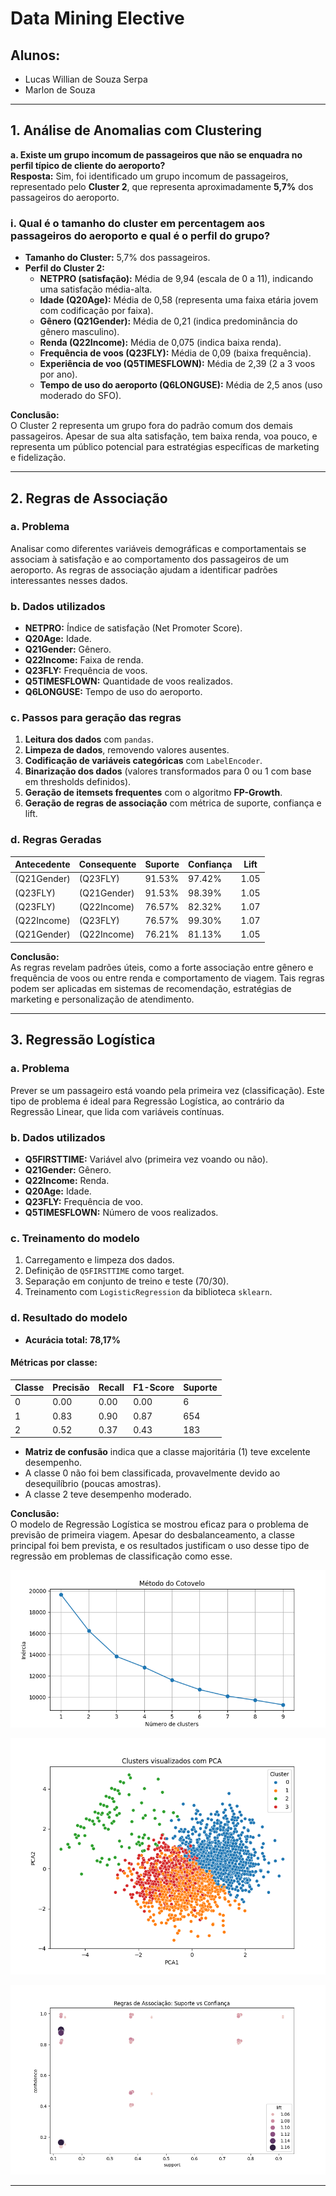 # Data Mining Elective

## Alunos:
- Lucas Willian de Souza Serpa  
- Marlon de Souza

---

## 1. Análise de Anomalias com Clustering

**a. Existe um grupo incomum de passageiros que não se enquadra no perfil típico de cliente do aeroporto?**  
**Resposta:** Sim, foi identificado um grupo incomum de passageiros, representado pelo **Cluster 2**, que representa aproximadamente **5,7%** dos passageiros do aeroporto.

### i. Qual é o tamanho do cluster em percentagem aos passageiros do aeroporto e qual é o perfil do grupo?

- **Tamanho do Cluster:** 5,7% dos passageiros.
- **Perfil do Cluster 2:**
  - **NETPRO (satisfação):** Média de 9,94 (escala de 0 a 11), indicando uma satisfação média-alta.
  - **Idade (Q20Age):** Média de 0,58 (representa uma faixa etária jovem com codificação por faixa).
  - **Gênero (Q21Gender):** Média de 0,21 (indica predominância do gênero masculino).
  - **Renda (Q22Income):** Média de 0,075 (indica baixa renda).
  - **Frequência de voos (Q23FLY):** Média de 0,09 (baixa frequência).
  - **Experiência de voo (Q5TIMESFLOWN):** Média de 2,39 (2 a 3 voos por ano).
  - **Tempo de uso do aeroporto (Q6LONGUSE):** Média de 2,5 anos (uso moderado do SFO).

**Conclusão:**  
O Cluster 2 representa um grupo fora do padrão comum dos demais passageiros. Apesar de sua alta satisfação, tem baixa renda, voa pouco, e representa um público potencial para estratégias específicas de marketing e fidelização.

---

## 2. Regras de Associação

### a. Problema

Analisar como diferentes variáveis demográficas e comportamentais se associam à satisfação e ao comportamento dos passageiros de um aeroporto. As regras de associação ajudam a identificar padrões interessantes nesses dados.

### b. Dados utilizados

- **NETPRO:** Índice de satisfação (Net Promoter Score).
- **Q20Age:** Idade.
- **Q21Gender:** Gênero.
- **Q22Income:** Faixa de renda.
- **Q23FLY:** Frequência de voos.
- **Q5TIMESFLOWN:** Quantidade de voos realizados.
- **Q6LONGUSE:** Tempo de uso do aeroporto.

### c. Passos para geração das regras

1. **Leitura dos dados** com `pandas`.
2. **Limpeza de dados**, removendo valores ausentes.
3. **Codificação de variáveis categóricas** com `LabelEncoder`.
4. **Binarização dos dados** (valores transformados para 0 ou 1 com base em thresholds definidos).
5. **Geração de itemsets frequentes** com o algoritmo **FP-Growth**.
6. **Geração de regras de associação** com métrica de suporte, confiança e lift.

### d. Regras Geradas

| Antecedente               | Consequente               | Suporte  | Confiança | Lift     |
|---------------------------|---------------------------|----------|-----------|----------|
| (Q21Gender)               | (Q23FLY)                  | 91.53%   | 97.42%    | 1.05     |
| (Q23FLY)                  | (Q21Gender)              | 91.53%   | 98.39%    | 1.05     |
| (Q23FLY)                  | (Q22Income)              | 76.57%   | 82.32%    | 1.07     |
| (Q22Income)              | (Q23FLY)                  | 76.57%   | 99.30%    | 1.07     |
| (Q21Gender)              | (Q22Income)              | 76.21%   | 81.13%    | 1.05     |

**Conclusão:**  
As regras revelam padrões úteis, como a forte associação entre gênero e frequência de voos ou entre renda e comportamento de viagem. Tais regras podem ser aplicadas em sistemas de recomendação, estratégias de marketing e personalização de atendimento.

---

## 3. Regressão Logística

### a. Problema

Prever se um passageiro está voando pela primeira vez (classificação). Este tipo de problema é ideal para Regressão Logística, ao contrário da Regressão Linear, que lida com variáveis contínuas.

### b. Dados utilizados

- **Q5FIRSTTIME:** Variável alvo (primeira vez voando ou não).
- **Q21Gender:** Gênero.
- **Q22Income:** Renda.
- **Q20Age:** Idade.
- **Q23FLY:** Frequência de voo.
- **Q5TIMESFLOWN:** Número de voos realizados.

### c. Treinamento do modelo

1. Carregamento e limpeza dos dados.
2. Definição de `Q5FIRSTTIME` como target.
3. Separação em conjunto de treino e teste (70/30).
4. Treinamento com `LogisticRegression` da biblioteca `sklearn`.

### d. Resultado do modelo

- **Acurácia total:** **78,17%**

#### Métricas por classe:

| Classe | Precisão | Recall | F1-Score | Suporte |
|--------|----------|--------|----------|---------|
| 0      | 0.00     | 0.00   | 0.00     | 6       |
| 1      | 0.83     | 0.90   | 0.87     | 654     |
| 2      | 0.52     | 0.37   | 0.43     | 183     |

- **Matriz de confusão** indica que a classe majoritária (1) teve excelente desempenho.
- A classe 0 não foi bem classificada, provavelmente devido ao desequilíbrio (poucas amostras).
- A classe 2 teve desempenho moderado.

**Conclusão:**  
O modelo de Regressão Logística se mostrou eficaz para o problema de previsão de primeira viagem. Apesar do desbalanceamento, a classe principal foi bem prevista, e os resultados justificam o uso desse tipo de regressão em problemas de classificação como esse.

![metodo do Cotovelo](./utils/images/metodo_cotovelo.png)



![Cluster PCA](./utils/images/cluster_pca.png)



![Support and Confidence](./utils/images/suport_confidence.png)


---
